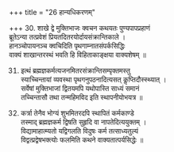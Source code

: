+++
title = "26 हान्यधिकरणम्"

+++
30. शाखे द्वे मुक्तिभाजः क्वचन कथयतः पुण्यपापप्रहाणं  
ब्रूतेऽन्या तत्प्रवेशं प्रियतदितरयोर्दायसंक्रान्तिकाले ।  
हानञ्चोपायनञ्च क्वचिदिति पृथगाम्नातसंपर्कसिद्धिः  
वाक्यं शाखान्तरस्थं भवति हि विहिताकाङ्क्षया वाक्यशेषम् ॥

31. इत्थं ब्रह्मज्ञकर्मत्यजनमितरसंक्रान्तिसम्पृक्तमस्तु  
स्याच्चिन्तायां व्यवस्था पृथगनुपठनादित्यसत् कॢप्तिदौस्स्थ्यात् ।  
सर्वेषां मुक्तिभाजां द्वितयमपि यथोपास्ति साध्यं समानं  
तच्चिन्तासौ तथा तन्महिमविद इति स्थापनीयोभयत्र ॥

32. कर्त्रा तेनैव भोग्यं शुभमितरदपि स्थापितं कर्मकाण्डे  
तस्माद् ब्रह्मज्ञकर्म द्विषति सुहृदि वा नापतेदित्ययुक्तम् ।  
विद्यामाहात्म्यतो यद्विगलति विदुषः कर्म तत्साध्यतुल्यं  
विद्वत्प्रद्वेषभक्त्योः फलमिति कथने वाक्यतात्पर्यसिद्धेः ॥